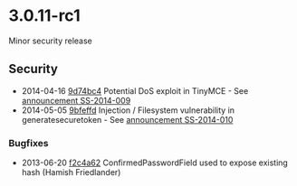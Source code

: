 # 3.0.11-rc1

Minor security release

## Security

 * 2014-04-16 [9d74bc4](https://github.com/silverstripe/sapphire/commit/9d74bc4) Potential DoS exploit in TinyMCE - See [announcement SS-2014-009](http://www.silverstripe.org/ss-2014-009-potential-dos-exploit-in-tinymce/)
 * 2014-05-05 [9bfeffd](https://github.com/silverstripe/silverstripe-framework/commit/9bfeffd) Injection / Filesystem vulnerability in generatesecuretoken - See [announcement SS-2014-010](http://www.silverstripe.org/ss-2014-010-injection-filesystem-vulnerability-in-generatesecuretoken/)

### Bugfixes

 * 2013-06-20 [f2c4a62](https://github.com/silverstripe/sapphire/commit/f2c4a62) ConfirmedPasswordField used to expose existing hash (Hamish Friedlander)

